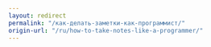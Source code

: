 ```yaml
---
layout: redirect
permalink: "/как-делать-заметки-как-программист/"
origin-url: "/ru/how-to-take-notes-like-a-programmer/"
---
```

